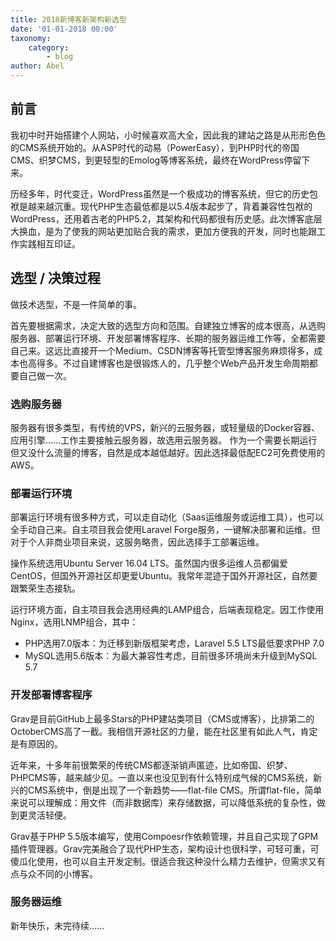 ```yaml
---
title: 2018新博客新架构新选型
date: '01-01-2018 00:00'
taxonomy:
    category:
        - blog
author: Abel
---
```


## 前言

我初中时开始搭建个人网站，小时候喜欢高大全，因此我的建站之路是从形形色色的CMS系统开始的。从ASP时代的动易（PowerEasy），到PHP时代的帝国CMS、织梦CMS，到更轻型的Emolog等博客系统，最终在WordPress停留下来。

历经多年，时代变迁，WordPress虽然是一个极成功的博客系统，但它的历史包袱是越来越沉重。现代PHP生态最低都是以5.4版本起步了，背着兼容性包袱的WordPress，还用着古老的PHP5.2，其架构和代码都很有历史感。此次博客底层大换血，是为了使我的网站更加贴合我的需求，更加方便我的开发，同时也能跟工作实践相互印证。

## 选型 / 决策过程

做技术选型，不是一件简单的事。

首先要根据需求，决定大致的选型方向和范围。自建独立博客的成本很高，从选购服务器、部署运行环境、开发部署博客程序、长期的服务器运维工作等，全都需要自己来。这远比直接开一个Medium、CSDN博客等托管型博客服务麻烦得多，成本也高得多。不过自建博客也是很锻炼人的，几乎整个Web产品开发生命周期都要自己做一次。

### 选购服务器

服务器有很多类型，有传统的VPS，新兴的云服务器，或轻量级的Docker容器、应用引擎……工作主要接触云服务器，故选用云服务器。 作为一个需要长期运行但又没什么流量的博客，自然是成本越低越好。因此选择最低配EC2可免费使用的AWS。

### 部署运行环境

部署运行环境有很多种方式，可以走自动化（Saas运维服务或运维工具），也可以全手动自己来。自主项目我会使用Laravel Forge服务，一键解决部署和运维。但对于个人非商业项目来说，这服务略贵，因此选择手工部署运维。

操作系统选用Ubuntu Server 16.04 LTS。虽然国内很多运维人员都偏爱CentOS，但国外开源社区却更爱Ubuntu。我常年混迹于国外开源社区，自然要跟繁荣生态接轨。

运行环境方面，自主项目我会选用经典的LAMP组合，后端表现稳定。因工作使用Nginx，选用LNMP组合，其中：

- PHP选用7.0版本：为迁移到新版框架考虑，Laravel 5.5 LTS最低要求PHP 7.0
- MySQL选用5.6版本：为最大兼容性考虑，目前很多环境尚未升级到MySQL 5.7

### 开发部署博客程序

Grav是目前GitHub上最多Stars的PHP建站类项目（CMS或博客），比排第二的OctoberCMS高了一截。我相信开源社区的力量，能在社区里有如此人气，肯定是有原因的。

近年来，十多年前很繁荣的传统CMS都逐渐销声匿迹，比如帝国、织梦、PHPCMS等，越来越少见。一直以来也没见到有什么特别成气候的CMS系统，新兴的CMS系统中，倒是出现了一个新趋势——flat-file CMS。所谓flat-file，简单来说可以理解成：用文件（而非数据库）来存储数据，可以降低系统的复杂性，做到更灵活轻便。

Grav基于PHP 5.5版本编写，使用Compoesr作依赖管理，并且自己实现了GPM插件管理器。Grav完美融合了现代PHP生态，架构设计也很科学，可轻可重，可傻瓜化使用，也可以自主开发定制。很适合我这种没什么精力去维护，但需求又有点与众不同的小博客。

### 服务器运维

新年快乐，未完待续……